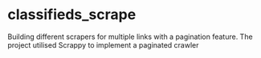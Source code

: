 # classifieds_scrape

Building different scrapers for multiple links with a pagination feature.
The project utilised Scrappy to implement a paginated crawler
